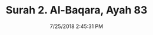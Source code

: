 ---
title       : "Surah 2. Al-Baqara, Ayah 83"
date        : 7/25/2018 2:45:31 PM
draft       : false
type        : "quran"
layout      : "compare"
BookCode    : "CMP"
SurahNumber : "2"
AyahNumber  : "83"
TotalAyah   : "286"
---